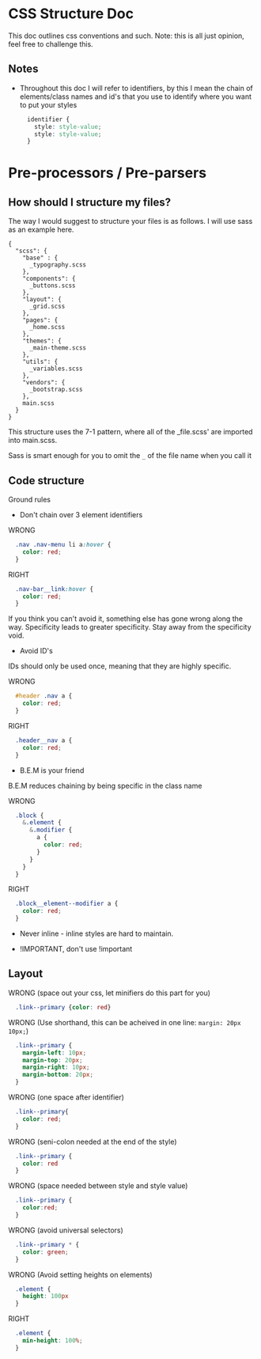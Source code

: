# CSS Structure Doc
This doc outlines css conventions and such.
Note: this is all just opinion, feel free to challenge this.

## Notes

  * Throughout this doc I will refer to identifiers, by this I mean the chain of elements/class names and id's
    that you use to identify where you want to put your styles

    ```css
      identifier {
        style: style-value;
        style: style-value;
      }
    ```


# Pre-processors / Pre-parsers

## How should I structure my files?

The way I would suggest to structure your files is as follows.
I will use sass as an example here.

```
{
  "scss": {
    "base" : {
      _typography.scss
    },
    "components": {
      _buttons.scss
    },
    "layout": {
      _grid.scss
    },
    "pages": {
      _home.scss
    },
    "themes": {
      _main-theme.scss
    },
    "utils": {
      _variables.scss
    },
    "vendors": {
      _bootstrap.scss
    },
    main.scss
  }
}
```
This structure uses the 7-1 pattern, where all of the _file.scss' are imported into main.scss.

Sass is smart enough for you to omit the `_` of the file name when you call it

## Code structure

Ground rules
* Don't chain over 3 element identifiers

WRONG
```css
  .nav .nav-menu li a:hover {
    color: red;
  }
```

RIGHT
```css
  .nav-bar__link:hover {
    color: red;
  }
```

If you think you can't avoid it, something else has gone wrong along the way. Specificity leads to greater specificity.
Stay away from the specificity void.

* Avoid ID's

IDs should only be used once, meaning that they are highly specific.

WRONG
```css
  #header .nav a {
    color: red;
  }
```
RIGHT
```css
  .header__nav a {
    color: red;
  }
```

* B.E.M is your friend

B.E.M reduces chaining by being specific in the class name


WRONG
```css
  .block {
    &.element {
      &.modifier {
        a {
          color: red;
        }
      }
    }
  }
```

RIGHT
```css
  .block__element--modifier a {
    color: red;
  }
```

* Never inline - inline styles are hard to maintain.

* !IMPORTANT, don't use !important

## Layout

WRONG (space out your css, let minifiers do this part for you)
```css
  .link--primary {color: red}
```

WRONG (Use shorthand, this can be acheived in one line: `margin: 20px 10px;`)
```css
  .link--primary {
    margin-left: 10px;
    margin-top: 20px;
    margin-right: 10px;
    margin-bottom: 20px;
  }
```

WRONG (one space after identifier)
```css
  .link--primary{
    color: red;
  }
```

WRONG (seni-colon needed at the end of the style)
```css
  .link--primary {
    color: red
  }
```

WRONG (space needed between style and style value)
```css
  .link--primary {
    color:red;
  }
```

WRONG (avoid universal selectors)
```css
  .link--primary * {
    color: green;
  }
```

WRONG (Avoid setting heights on elements)
```css
  .element {
    height: 100px
  }
```
RIGHT
```css
  .element {
    min-height: 100%;
  }
```
